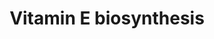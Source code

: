 ---
authors:
- Anwesha
- Eweitz
description: This event has been computationally inferred from an event that has been
  demonstrated in another species.<p>The inference is based on Ensembl Compara orthology
  projection. Briefly, reactions for which all involved PhysicalEntities (in input,
  output and catalyst) have a mapped ortholog or paralog are inferred to the other
  species. High-level events are also inferred for these events to allow for easier
  navigation.<p>Details of projection methods and parameters may be found <a href="/projection.html">here.</a><p>  Source:[http://plantreactome.gramene.org/
  Plant Reactome].
last-edited: 2021-05-26
organisms:
- Arabidopsis thaliana
redirect_from:
- /index.php/Pathway:WP3029
- /instance/WP3029
schema-jsonld:
- '@context': https://schema.org/
  '@id': https://wikipathways.github.io/pathways/WP3029.html
  '@type': Dataset
  creator:
    '@type': Organization
    name: WikiPathways
  description: This event has been computationally inferred from an event that has
    been demonstrated in another species.<p>The inference is based on Ensembl Compara
    orthology projection. Briefly, reactions for which all involved PhysicalEntities
    (in input, output and catalyst) have a mapped ortholog or paralog are inferred
    to the other species. High-level events are also inferred for these events to
    allow for easier navigation.<p>Details of projection methods and parameters may
    be found <a href="/projection.html">here.</a><p>  Source:[http://plantreactome.gramene.org/
    Plant Reactome].
  keywords:
  - ''
  - AdoMet
  - alpha-tocopherol
  - phytyltransferase
  - 2-methyl-6-solanyl-1,4-benzoquinone
  - HGTA
  - PPi
  - beta-tocopherol
  - delta-tocopherol
  - phytyl-PP
  - AT1G06570
  - 3-(4-Hydroxyphenyl)pyruvate
  - CO2
  - AT4G32770
  - AT1G64970
  - O2
  - methyltransferase
  - AdoHcy
  - gamma-tocopherol
  - Homogentisate
  license: CC0
  name: Vitamin E biosynthesis
seo: CreativeWork
title: Vitamin E biosynthesis
wpid: WP3029
---